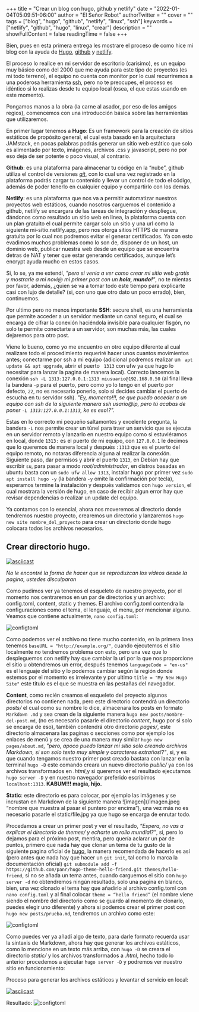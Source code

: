 +++
title = "Crear un blog con hugo, github y netlify"
date = "2022-01-04T05:09:51-06:00"
author = "El Señor Robot"
authorTwitter = ""
cover = ""
tags = ["blog", "hugo", "github", "netlify", "linux", "ssh"]
keywords = ["netlify", "github", "hugo", "linux", "crear"]
description = ""
showFullContent = false
readingTime = false
+++


Bien, pues en esta primera entrega les mostrare el proceso de como hice mi blog con la ayuda de [Hugo](https://gohugo.io/), [github](github.com) y [netlify](netlify.com).


El proceso lo realice en mi servidor de escritorio (carisimo), es un equipo muy básico como del 2000 que me ayuda para este tipo de proyectos (es mi todo terreno), el equipo no cuenta con monitor por lo cual recurriremos a una poderosa herramienta [ssh](https://es.wikipedia.org/wiki/Secure_Shell), pero no te preocupes, el proceso es idéntico si lo realizas desde tu equipo local (osea, el que estas usando en este momento).

Pongamos manos a la obra (la carne al asador, por eso de los amigos regios), comencemos con una introducción básica sobre las herramientas que utilizaremos.

En primer lugar tenemos a **Hugo**: Es un framework para la creación de sitios estáticos de propósito general, el cual esta basado en la arquitectura JAMstack, en pocas palabras podrás generar un sitio web estático que solo es alimentado por texto, imágenes, archivos .css y javascript, pero no por eso deja de ser potente o poco visual, al contrario.

**Github**: es una plataforma para almacenar tu código en la “nube”, github utiliza el control de versiones *[git](https://git-scm.com/)*, con lo cual una vez registrado en la plataforma podrás cargar tu contenido y llevar un control de todo el código, además de poder tenerlo en cualquier equipo y compartirlo con los demás.

**Netlify**: es una plataforma que nos va a permitir automatizar nuestros proyectos web estáticos, cuando nosotros carguemos el contenido a github, netlify se encargara de las tareas de integración y despliegue, dándonos como resultado un sitio web en linea, la plataforma cuenta con un plan gratuito el cual permite cargar solo un sitio y una url como la siguiente mi-sitio.netlify.app, pero nos otorga sitios HTTPS de manera gratuita por lo cual nos podremos evitar el generar certificados. Ya con esto evadimos muchos problemas como lo son de, disponer de un host, un dominio web, publicar nuestra web desde un equipo que se encuentra detras de NAT y tener que estar generando certificados, aunque let’s encrypt ayuda mucho en estos casos.

Si, lo se, ya me extendí, *"pero si venia a ver como crear mi sitio web gratis y mostrarle a mi novi@ mi primer post con un **hola, mundo!**"*, no te mientas por favor, además, ¿quien se va a tomar todo este tiempo para explicarte casi con lujo de detalle? (si, con uno que otro dato un poco errado), bien, continuemos.

Por ultimo pero no menos importante **SSH**: secure shell, es una herramienta que permite acceder a un servidor mediante un canal seguro, el cual se encarga de cifrar la conexión haciéndola invisible para cualquier fisgón, no solo te permite conectarte a un servidor, son muchas más, las cuales dejaremos para otro post.

Viene lo bueno, como yo me encuentro en otro equipo diferente al cual realizare todo el procedimiento requeriré hacer unos cuantos movimientos antes; conectarme por ssh a mi equipo (adicional podremos realizar un ` apt update && apt upgrade`, abrir el puerto ` 1313` con ufw ya que hugo lo necesitar para lanzar la pagina de manera local). Correcto lancemos la conexión `ssh -L 1313:127.0.0.1:1313 miusuario@192.168.0.50` (al final lleva la bandera `-p` para el puerto, pero como yo lo tengo en el puerto por defecto, `22`, no es necesario ponerlo, solo si decides cambiar el puerto de escucha en tu servidor ssh). *"Ey, momento!!!, se que puedo acceder a un equipo con ssh de la siguiente manera ssh usario@ip, pero tú acabas de poner `-L 1313:127.0.0.1:1313`, ke es eso!?".*

Estas en lo correcto mi pequeño saltamontes y excelente pregunta, la bandera `-L` nos permite crear un túnel para traer un servicio que se ejecuta en un servidor remoto y lanzarlo en nuestro equipo como si estuviéramos en local, donde `1313:` es el puerto de mi equipo, con `127.0.0.1` le decimos que lo queremos de manera local y después `:1313` que es el puerto del equipo remoto, no notaras diferencia alguna al realizar la conexión. Siguiente paso, dar permisos y abrir el puerto `1313`, en Debian hay que escribir `su`, para pasar a modo *root/administrador*, en distros basadas en ubuntu basta con un `sudo ufw allow 1313`, instalar hugo por primer vez `sudo apt install hugo -y` (la bandera `-y` omite la confirmación por tecla), esperamos termine la instalación y después validamos con `hugo version`, el cual mostrara la versión de hugo, en caso de recibir algun error hay que revisar dependencias o realizar un update del equipo.

Ya contamos con lo esencial, ahora nos moveremos al directorio donde tendremos nuestro proyecto, crearemos un directorio y lanzaremos `hugo new site nombre_del_proyecto` para crear un directorio donde hugo colocara todos los archivos necesarios.

## Crear directorio hugo.
[![asciicast](https://asciinema.org/a/imTTB4dq3uhuQrp73yTrNrSkV.svg)](https://asciinema.org/a/imTTB4dq3uhuQrp73yTrNrSkV)

*No le encontré la forma de hacer que se reproduzcan los vídeos desde la pagina, ustedes disculparan*

Como pudimos ver ya tenemos el esqueleto de nuestro proyecto, por el momento nos centraremos en un par de directorios y un archivo: config.toml, content, static y themes. El archivo config.toml contendra la configuraciones como el tema, el lenguaje, el menu, por mencionar alguno. Veamos que contiene actualmente, `nano config.toml`:

![configtoml](/config.png "Contenido del archivo")

Como podemos ver el archivo no tiene mucho contenido, en la primera linea tenemos `baseURL = "http://example.org/"`, cuando ejecutemos el sitio localmente no tendremos problema con esto, pero una vez que lo despleguemos con netlify hay que cambiar la url por la que nos proporcione el sitio u obtendremos un error, después tenemos `languageCode = "en-us"` es el lenguaje del sitio y lo podemos cambiar según la región donde estemos por el momento es irrelevante y por ultimo `title = "My New Hugo Site"` este titulo es el que se muestra en las pestañas del navegador. 

**Content**, como recién creamos el esqueleto del proyecto algunos directorios no contienen nada, pero este directorio contendrá un directorio *posts/* el cual como su nombre lo dice, almacenara los posts en formato `Markdown .md` y sea crean de la siguiente manera `hugo new posts/nombre-del-post.md`, (no es necesario pasarle el directorio *content*, hugo por si solo se encarga de eso), también contendrá otro directorio *pages/*, este directorio almacenara las paginas o secciones como por ejemplo los enlaces de menú y se crea de una manera muy similar `hugo new pages/about.md`, *"pero, apoco puedo lanzar mi sitio solo creando archivos Markdown, si son solo texto muy simple y caracteres extraños!?"*, si, y es que cuando tengamos nuestro primer post creado bastara con lanzar en la terminal `hugo -D` este comando creara un nuevo directorio *public/* ya con los archivos transformados en *.html*,y si queremos ver el resultado ejecutamos `hugo server -D` y en nuestro navegador preferido escribimos `localhost:1313`. **KABUM!!! magia, hijo.**

**Static**: este directorio es para colocar, por ejemplo las imágenes y se incrustan en Markdown de la siguiente manera ![imagen](/imagen.jpeg “nombre que muestra al pasar el puntero por encima”), una vez más no es necesario pasarle el static/file.jpg ya que hugo se encarga de enrutar todo.

Procedamos a crear un primer post y ver el resultado, *“Espera, no vas a explicar el directorio de themes/ y echarte un rollo mundial?”*, si, pero lo dejamos para el próximo post, mentira, pero quería aclarar un par de puntos, primero que nada hay que clonar un tema de tu gusto de la siguiente pagina oficial de [hugo](https://themes.gohugo.io/), la manera recomendada de hacerlo es así (pero antes que  nada hay que hacer un `git init`, tal como lo marca la documentación oficial) `git submodule add -f https://github.com/panr/hugo-theme-hello-friend.git themes/hello-friend`, si no se añada un tema antes, cuando carguemos el sitio con `hugo server -d` no obtendremos ningún resultado, solo una pagina en blanco, bien, una vez clonado el tema hay que añadirlo al archivo config.toml con `nano config.toml` y al final colocar `theme = “hello friend”` (el nombre viene siendo el nombre del  directorio como se guardo al momento de clonarlo, puedes elegir uno diferente) y ahora si podemos crear el primer post con `hugo new posts/prueba.md`, tendremos un archivo como este:

![configtoml](/prueba.png "Contenido de prueba.md")

Como puedes ver ya añadí algo de texto, para darle formato recuerda usar la sintaxis de Markdown, ahora hay que generar los archivos estáticos, como lo mencione en un texto más arriba, con `hugo -D` se creara el directorio *static/* y los archivos transformados a *.html*, hecho todo lo anterior procedemos a ejecutar `hugo server -D` y podremos ver nuestro sitio en funcionamiento:

Proceso para generar los archivos estáticos y levantar el servicio en local:

[![asciicast](https://asciinema.org/a/4HlRuLHLhRgcTK1oVOMwm8YNA.svg)](https://asciinema.org/a/4HlRuLHLhRgcTK1oVOMwm8YNA)

Resultado: 
![configtoml](/sitio_de_prueba.png "Contenido del archivo")